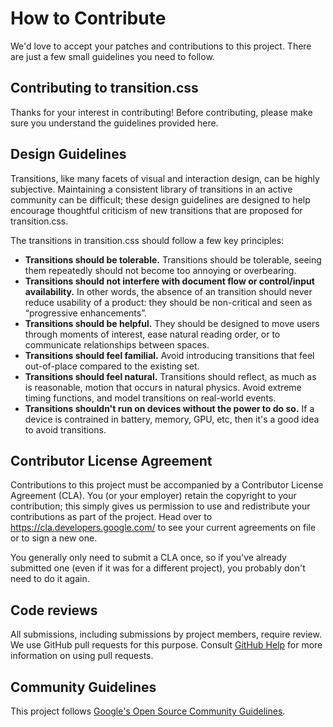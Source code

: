 # How to Contribute

We'd love to accept your patches and contributions to this project. There are
just a few small guidelines you need to follow.

## Contributing to transition.css

Thanks for your interest in contributing! Before contributing, please make sure you understand the guidelines provided here. 

## Design Guidelines

Transitions, like many facets of visual and interaction design, can be highly subjective. Maintaining a consistent library of transitions in an active community can be difficult; these design guidelines are designed to help encourage thoughtful criticism of new transitions that are proposed for transition.css.

The transitions in transition.css should follow a few key principles:

- **Transitions should be tolerable.** Transitions should be tolerable, seeing them repeatedly should not become too annoying or overbearing.
- **Transitions should not interfere with document flow or control/input availability.** In other words, the absence of an transition should never reduce usability of a product: they should be non-critical and seen as “progressive enhancements”.
- **Transitions should be helpful.** They should be designed to move users through moments of interest, ease natural reading order, or to communicate relationships between spaces.
- **Transitions should feel familial.** Avoid introducing transitions that feel out-of-place compared to the existing set.
- **Transitions should feel natural.** Transitions should reflect, as much as is reasonable, motion that occurs in natural physics. Avoid extreme timing functions, and model transitions on real-world events.
- **Transitions shouldn't run on devices without the power to do so.** If a device is contrained in battery, memory, GPU, etc, then it's a good idea to avoid transitions. 

## Contributor License Agreement

Contributions to this project must be accompanied by a Contributor License
Agreement (CLA). You (or your employer) retain the copyright to your
contribution; this simply gives us permission to use and redistribute your
contributions as part of the project. Head over to
<https://cla.developers.google.com/> to see your current agreements on file or
to sign a new one.

You generally only need to submit a CLA once, so if you've already submitted one
(even if it was for a different project), you probably don't need to do it
again.

## Code reviews

All submissions, including submissions by project members, require review. We
use GitHub pull requests for this purpose. Consult
[GitHub Help](https://help.github.com/articles/about-pull-requests/) for more
information on using pull requests.

## Community Guidelines

This project follows
[Google's Open Source Community Guidelines](https://opensource.google/conduct/).
